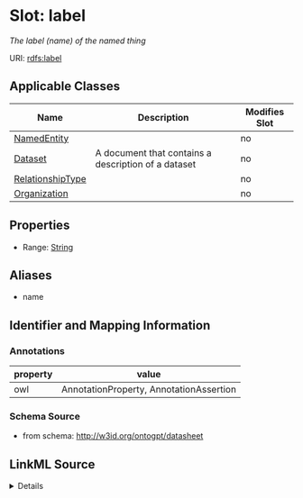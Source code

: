 

# Slot: label


_The label (name) of the named thing_



URI: [rdfs:label](http://www.w3.org/2000/01/rdf-schema#label)



<!-- no inheritance hierarchy -->





## Applicable Classes

| Name | Description | Modifies Slot |
| --- | --- | --- |
| [NamedEntity](NamedEntity.md) |  |  no  |
| [Dataset](Dataset.md) | A document that contains a description of a dataset |  no  |
| [RelationshipType](RelationshipType.md) |  |  no  |
| [Organization](Organization.md) |  |  no  |







## Properties

* Range: [String](String.md)



## Aliases


* name



## Identifier and Mapping Information





### Annotations

| property | value |
| --- | --- |
| owl | AnnotationProperty, AnnotationAssertion |



### Schema Source


* from schema: http://w3id.org/ontogpt/datasheet




## LinkML Source

<details>
```yaml
name: label
annotations:
  owl:
    tag: owl
    value: AnnotationProperty, AnnotationAssertion
description: The label (name) of the named thing
from_schema: http://w3id.org/ontogpt/datasheet
aliases:
- name
rank: 1000
slot_uri: rdfs:label
alias: label
owner: NamedEntity
domain_of:
- NamedEntity
range: string

```
</details>